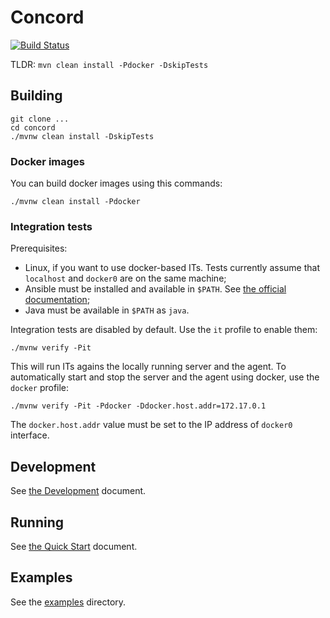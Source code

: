 # Concord
[![Build Status](https://ci.stg.cloud.wal-mart.com/buildStatus/icon?job=concord)](https://ci.stg.cloud.wal-mart.com/job/concord/)


TLDR: `mvn clean install -Pdocker -DskipTests`

## Building

```
git clone ... 
cd concord
./mvnw clean install -DskipTests
```

### Docker images

You can build docker images using this commands:

```
./mvnw clean install -Pdocker
```

### Integration tests

Prerequisites:
- Linux, if you want to use docker-based ITs. Tests currently assume
that `localhost` and `docker0` are on the same machine;
- Ansible must be installed and available in `$PATH`.
  See [the official documentation](http://docs.ansible.com/ansible/intro_installation.html);
- Java must be available in `$PATH` as `java`.

Integration tests are disabled by default. Use the `it` profile to enable them:

```
./mvnw verify -Pit
```

This will run ITs agains the locally running server and the agent.
To automatically start and stop the server and the agent using docker, use the
`docker` profile:

```
./mvnw verify -Pit -Pdocker -Ddocker.host.addr=172.17.0.1
```

The `docker.host.addr` value must be set to the IP address of `docker0` interface.

## Development

See [the Development](docs/development.md) document.

## Running

See [the Quick Start](docs/quickstart.md) document.

## Examples

See the [examples](docs/examples) directory.

